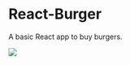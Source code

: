 # React-Burger
<p>A basic React app to buy burgers.</p>
<img src="https://cdn4.iconfinder.com/data/icons/food-icons/hamburger.png"/>
